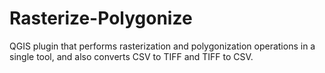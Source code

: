 # Rasterize-Polygonize
QGIS plugin that performs rasterization and polygonization operations in a single tool, and also converts CSV to TIFF and TIFF to CSV.

